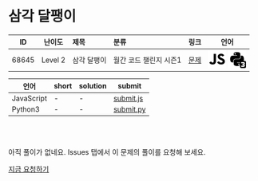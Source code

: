 # 삼각 달팽이

| ID | 난이도 | 제목 | 분류 | 링크 | 언어 |
| -- | ---- | :-- | :-- | --- | --- |
| 68645 | Level 2 | 삼각 달팽이 | 월간 코드 챌린지 시즌1 | [문제](https://programmers.co.kr/learn/courses/30/lessons/68645) | [![javascript](/assets/javascript.svg)](submit.js) [![python3](/assets/python3.svg)](submit.py) |

| 언어 | short | solution | submit |
| --- | ----- | -------- | ------ |
| JavaScript | - | - | [submit.js](submit.js) |
| Python3 | - | - | [submit.py](submit.py) |

<br>
<br>

아직 풀이가 없네요. Issues 탭에서 이 문제의 풀이를 요청해 보세요.

[지금 요청하기](https://github.com/yuneg11/Programmers-Solutions/issues/new?body=%2268645%3A+%EC%82%BC%EA%B0%81+%EB%8B%AC%ED%8C%BD%EC%9D%B4%22+%EB%AC%B8%EC%A0%9C%EC%97%90+%EB%8C%80%ED%95%9C+%ED%92%80%EC%9D%B4%EB%A5%BC+%EC%9E%91%EC%84%B1%ED%95%B4+%EC%A3%BC%EC%84%B8%EC%9A%94%21%0A%ED%8A%B9%ED%9E%88+%EB%8B%A4%EC%9D%8C+%EB%82%B4%EC%9A%A9%EC%97%90+%EB%8C%80%ED%95%B4+%EC%84%A4%EB%AA%85%ED%95%B4+%EC%A3%BC%EC%84%B8%EC%9A%94.%0A+-+&title=%5B%ED%92%80%EC%9D%B4%EC%9A%94%EC%B2%AD%5D+68645+-+%EC%82%BC%EA%B0%81+%EB%8B%AC%ED%8C%BD%EC%9D%B4&labels=Request)
